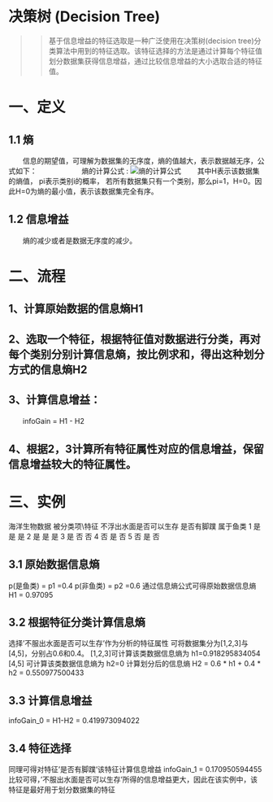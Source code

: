决策树 (Decision Tree)
=====================
    
>>基于信息增益的特征选取是一种广泛使用在决策树(decision tree)分类算法中用到的特征选取。该特征选择的方法是通过计算每个特征值划分数据集获得信息增益，通过比较信息增益的大小选取合适的特征值。<br>
  
# 一、定义
## 1.1 熵
　　信息的期望值，可理解为数据集的无序度，熵的值越大，表示数据越无序，公式如下：
　　　　　　熵的计算公式 : ![熵的计算公式](https://upload.wikimedia.org/math/d/b/7/db72f4463b48f5eb522c5bb92cae5028.png)
　　其中H表示该数据集的熵值， pi表示类别i的概率， 若所有数据集只有一个类别，那么pi=1，H=0。因此H=0为熵的最小值，表示该数据集完全有序。
## 1.2 信息增益
　　熵的减少或者是数据无序度的减少。 　
  
# 二、流程
## 1、计算原始数据的信息熵H1
## 2、选取一个特征，根据特征值对数据进行分类，再对每个类别分别计算信息熵，按比例求和，得出这种划分方式的信息熵H2
## 3、计算信息增益：
　　infoGain = H1 - H2
## 4、根据2，3计算所有特征属性对应的信息增益，保留信息增益较大的特征属性。

# 三、实例
海洋生物数据
被分类项\特征	不浮出水面是否可以生存	是否有脚蹼	属于鱼类
      1	              是	          是	      是
      2	              是         	是	      是
      3             	是         	否	      否
      4             	否	          是     	否
      5             	否         	是     	否
## 3.1 原始数据信息熵
p(是鱼类) = p1 =0.4
p(非鱼类) = p2 =0.6
通过信息熵公式可得原始数据信息熵 H1 = 0.97095

## 3.2 根据特征分类计算信息熵
选择’不服出水面是否可以生存’作为分析的特征属性
可将数据集分为[1,2,3]与[4,5]，分别占0.6和0.4。
[1,2,3]可计算该类数据信息熵为 h1=0.918295834054
[4,5] 可计算该类数据信息熵为 h2=0
计算划分后的信息熵 H2 = 0.6 * h1 + 0.4 * h2 = 0.550977500433

## 3.3 计算信息增益
infoGain_0 = H1-H2 = 0.419973094022

## 3.4 特征选择
同理可得对特征’是否有脚蹼’该特征计算信息增益 infoGain_1 = 0.170950594455
比较可得，’不服出水面是否可以生存’所得的信息增益更大，因此在该实例中，该特征是最好用于划分数据集的特征
